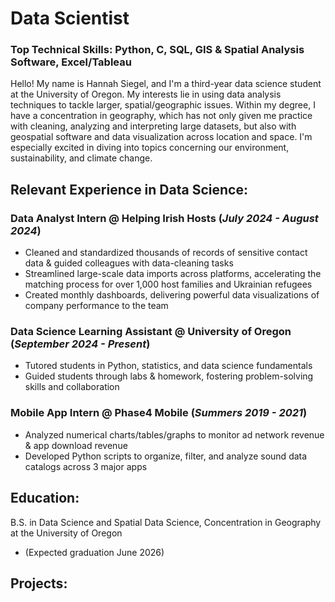 # Data Scientist
### Top Technical Skills: Python, C, SQL, GIS & Spatial Analysis Software, Excel/Tableau

Hello! My name is Hannah Siegel, and I'm a third-year data science student at the University of Oregon. My interests lie in using data analysis techniques to tackle larger, spatial/geographic issues. Within my degree, I have a concentration in geography, which has not only given me practice with cleaning, analyzing and interpreting large datasets, but also with geospatial software and data visualization across location and space.  I'm especially excited in diving into topics concerning our environment, sustainability, and climate change.

## Relevant Experience in Data Science:
### Data Analyst Intern @ Helping Irish Hosts (_July 2024 - August 2024_)
- Cleaned and standardized thousands of records of sensitive contact data & guided colleagues with data-cleaning tasks
- Streamlined large-scale data imports across platforms, accelerating the matching process for over 1,000 host families and Ukrainian refugees
- Created monthly dashboards, delivering powerful data visualizations of company performance to the team
### Data Science Learning Assistant @ University of Oregon (_September 2024 - Present_)
- Tutored students in Python, statistics, and data science fundamentals
- Guided students through labs & homework, fostering problem-solving skills and collaboration
### Mobile App Intern @ Phase4 Mobile (_Summers 2019 - 2021_)
- Analyzed numerical charts/tables/graphs to monitor ad network revenue & app download revenue
- Developed Python scripts to organize, filter, and analyze sound data catalogs across 3 major apps

## Education:
B.S. in Data Science and Spatial Data Science, Concentration in Geography at the University of Oregon
- (Expected graduation June 2026)

## Projects:


